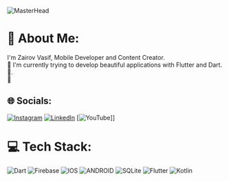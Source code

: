 ![MasterHead](https://img.freepik.com/free-vector/coding-concept-illustration_114360-1155.jpg?w=1800&t=st=1710007502~exp=1710008102~hmac=5bfeb860a3e501b240c9c1cf2c21ecb72007719b63ae5973ad596d11ab25145c)
# 💫 About Me:
I'm Zairov Vasif, Mobile Developer and Content Creator.<br>🌱 I'm currently trying to develop beautiful applications with Flutter and Dart.💙.<br>🔭
## 🌐 Socials:
[![Instagram](https://img.shields.io/badge/Instagram-%23E4405F.svg?logo=Instagram&logoColor=white)](https://www.instagram.com/v.zairov/) [![LinkedIn](https://img.shields.io/badge/LinkedIn-%230077B5.svg?logo=linkedin&logoColor=white)](www.linkedin.com/in/vasif-zahirov-229422210) [![YouTube](https://img.shields.io/badge/YouTube-%23FF0000.svg?logo=YouTube&logoColor=white)]]

# 💻 Tech Stack:
![Dart](https://img.shields.io/badge/dart-%230175C2.svg?style=plastic&logo=dart&logoColor=white) ![Firebase](https://img.shields.io/badge/firebase-%23039BE5.svg?style=plastic&logo=firebase) ![IOS](https://img.shields.io/badge/IOS-%2320232a.svg?style=plastic&logo=apple&logoColor=white) ![ANDROID](https://img.shields.io/badge/android-%2320232a.svg?style=plastic&logo=android&logoColor=%a4c639) ![SQLite](https://img.shields.io/badge/sqlite-%2307405e.svg?style=plastic&logo=sqlite&logoColor=white) ![Flutter](https://img.shields.io/badge/Flutter-%2302569B.svg?style=plastic&logo=Flutter&logoColor=white) ![Kotlin](https://img.shields.io/badge/kotlin-%230095D5.svg?style=plastic&logo=kotlin&logoColor=white)

